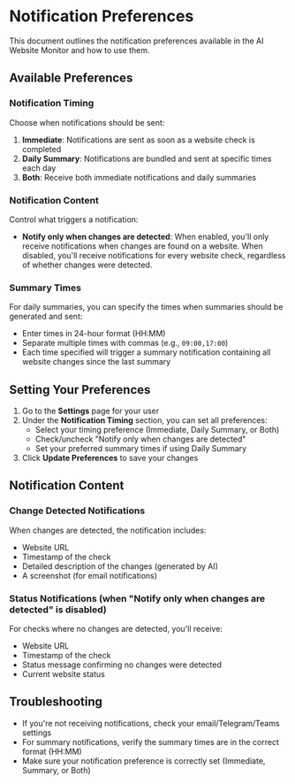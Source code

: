 # Notification Preferences

This document outlines the notification preferences available in the AI Website Monitor and how to use them.

## Available Preferences

### Notification Timing

Choose when notifications should be sent:

1. **Immediate**: Notifications are sent as soon as a website check is completed
2. **Daily Summary**: Notifications are bundled and sent at specific times each day
3. **Both**: Receive both immediate notifications and daily summaries

### Notification Content

Control what triggers a notification:

- **Notify only when changes are detected**: When enabled, you'll only receive notifications when changes are found on a website. When disabled, you'll receive notifications for every website check, regardless of whether changes were detected.

### Summary Times

For daily summaries, you can specify the times when summaries should be generated and sent:

- Enter times in 24-hour format (HH:MM)
- Separate multiple times with commas (e.g., `09:00,17:00`)
- Each time specified will trigger a summary notification containing all website changes since the last summary

## Setting Your Preferences

1. Go to the **Settings** page for your user
2. Under the **Notification Timing** section, you can set all preferences:
   - Select your timing preference (Immediate, Daily Summary, or Both)
   - Check/uncheck "Notify only when changes are detected"
   - Set your preferred summary times if using Daily Summary
3. Click **Update Preferences** to save your changes

## Notification Content

### Change Detected Notifications

When changes are detected, the notification includes:
- Website URL
- Timestamp of the check
- Detailed description of the changes (generated by AI)
- A screenshot (for email notifications)

### Status Notifications (when "Notify only when changes are detected" is disabled)

For checks where no changes are detected, you'll receive:
- Website URL
- Timestamp of the check
- Status message confirming no changes were detected
- Current website status

## Troubleshooting

- If you're not receiving notifications, check your email/Telegram/Teams settings
- For summary notifications, verify the summary times are in the correct format (HH:MM)
- Make sure your notification preference is correctly set (Immediate, Summary, or Both) 